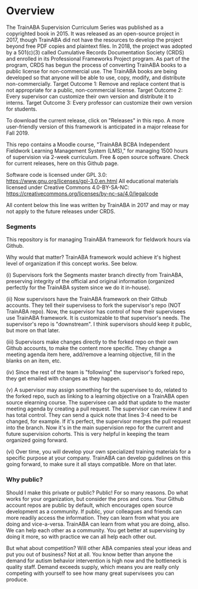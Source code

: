 # Overview
The TrainABA Supervision Curriculum Series was published as a copyrighted book in 2015. It was released as an open-source project in 2017, though TrainABA did not have the resources to develop the project beyond free PDF copies and plaintext files. In 2018, the project was adopted by a 501(c)(3) called Cumulative Records Documentation Society (CRDS) and enrolled in its Professional Frameworks Project program.  As part of the program, CRDS has begun the process of converting TrainABA books to a public license for non-commercial use. The TrainABA books are being developed so that anyone will be able to use, copy, modify, and distribute non-commercially. 
Target Outcome 1: Remove and replace content that is not appropriate for a public, non-commercial license.
Target Outcome 2: Every supervisor can customize their own version and distribute it to interns. 
Target Outcome 3: Every professor can customize their own version for students. 

To download the current release, click on "Releases" in this repo. A more user-friendly version of this framework is anticipated in a major release for Fall 2019.  

This repo contains a Moodle course, "TrainABA BCBA Independent Fieldwork Learning Management System (LMS)," for managing 1500 hours of supervision via 2-week curriculum. Free & open source software. Check for current releases, here on this Github page.

Software code is licensed under GPL 3.0: https://www.gnu.org/licenses/gpl-3.0.en.html
All educational materials licensed under Creative Commons 4.0-BY-SA-NC: https://creativecommons.org/licenses/by-nc-sa/4.0/legalcode

All content below this line was written by TrainABA in 2017 and may or may not apply to the future releases under CRDS.

### Segments
This repository is for managing TrainABA framework for fieldwork hours via Github. 

Why would that matter? TrainABA framework would achieve it's highest level of organization if this concept works. See below.

(i) Supervisors fork the Segments master branch directly from TrainABA, preserving integrity of the official and original information (organized perfectly for the TrainABA system since we do it in-house).

(ii) Now supervisors have the TrainABA framework on their Github accounts. They tell their supervisess to fork the supervisor's repo (NOT TrainABA repo). Now, the supervisor has control of how their supervisees use TrainABA framework. It is customizable to that supervisor's needs. The supervisor's repo is "downstream". I think supervisors should keep it public, but more on that later.

(iii) Supervisors make changes directly to the forked repo on their own Github accounts, to make the content more specific. They change a meeting agenda item here, add/remove a learning objective, fill in the blanks on an item, etc.  

(iv) Since the rest of the team is "following" the supervisor's forked repo, they get emailed with changes as they happen. 

(v) A supervisor may assign something for the supervisee to do, related to the forked repo, such as linking to a learning objective on a TrainABA open source elearning course. The supervisee can add that update to the master meeting agenda by creating a pull request. The supervisor can review it and has total control. They can send a quick note that lines 3-4 need to be changed, for example. If it's perfect, the supervisor merges the pull request into the branch. Now it's in the main supervision repo for the current and future supervision cohorts. This is very helpful in keeping the team organized going forward.

(vi) Over time, you will develop your own specialized training materials for a specific purpose at your company. TrainABA can develop guidelines on this going forward, to make sure it all stays compatible. More on that later. 

### Why public?

Should I make this private or public?
Public! For so many reasons. Do what works for your organization, but consider the pros and cons. Your Github account repos are public by default, which encourages open source development as a community. If public, your colleagues and friends can more readily access the information. They can learn from what you are doing and vice-a-versa. TrainABA can learn from what you are doing, allso. We can help each other as a community. You get better at supervising by doing it more, so with practice we can all help each other out. 

But what about competition? Will other ABA companies steal your ideas and put you out of business? Not at all. You know better than anyone the demand for autism behavior intervention is high now and the bottleneck is quality staff. Demand exceeds supply, which means you are really only competing with yourself to see how many great supervisees you can produce. 

